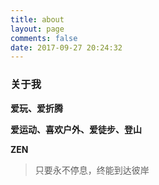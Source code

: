 ```yaml
---
title: about
layout: page
comments: false
date: 2017-09-27 20:24:32
---
```


### 关于我

**爱玩、爱折腾** 

**爱运动、喜欢户外、爱徒步、登山** 

**ZEN**

> 只要永不停息，终能到达彼岸
